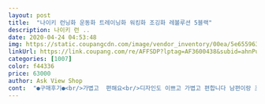 ```yaml
---
layout: post 
title:  "나이키 런닝화 운동화 트레이닝화 워킹화 조깅화 레볼루션 5블랙" 
description: 나이키 런 ..
date: 2020-04-24 04:53:48 
img: https://static.coupangcdn.com/image/vendor_inventory/00ea/5e655963ac9d2bbf52beb9b2bb409f9f30fd927da7f88bf30365fbaf80f6.jpg 
linkUrl: https://link.coupang.com/re/AFFSDP?lptag=AF3600438&subid=ahnPublicAsk&pageKey=1176693096&itemId=2155629609&vendorItemId=70298513998&traceid=V0-113-a62ac29615f07f30 
categories: [1007] 
color: f44336 
price: 63000 
author: Ask View Shop 
cont:  "●구매후기●<br/>가볍고  편해요<br/>디자인도 이쁘고 가볍고 편합니다 남편이랑 조깅할때 신으려고 커플로 샀는데, 넘 마음에 듭니다.<br/><br/>신발은 역시 돈값을 하는민큼 합니다<br/>신발이 편하긴한데 발볼이 좁고 타이트한 핏이기떼문에<br/>이 신발 사시려면 평소사이즈에서 오미리 업해서 구매하세요<br/>정사이즈로 샀는데 발볼문제로 신발 신기가 어렵습니다.<br/>.<br/> 대신 신고나면 편하긴해요<br/>" 
---
```

